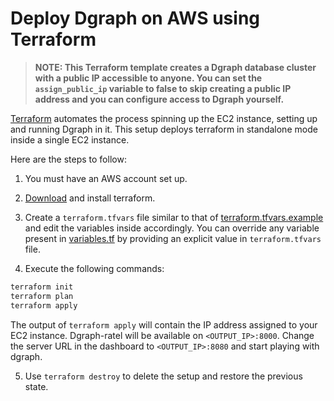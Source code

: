 # Deploy Dgraph on AWS using Terraform

> **NOTE: This Terraform template creates a Dgraph database cluster with a public IP accessible to
> anyone. You can set the `assign_public_ip` variable to false to skip creating a public IP address
> and you can configure access to Dgraph yourself.**

[Terraform](https://terraform.io/) automates the process spinning up the EC2 instance, setting up
and running Dgraph in it. This setup deploys terraform in standalone mode inside a single EC2
instance.

Here are the steps to follow:

1. You must have an AWS account set up.

2. [Download](https://terraform.io/downloads.html) and install terraform.

3. Create a `terraform.tfvars` file similar to that of
   [terraform.tfvars.example](./terraform.tfvars.example) and edit the variables inside accordingly.
   You can override any variable present in [variables.tf](./variables.tf) by providing an explicit
   value in `terraform.tfvars` file.

4. Execute the following commands:

```sh
terraform init
terraform plan
terraform apply
```

The output of `terraform apply` will contain the IP address assigned to your EC2 instance.
Dgraph-ratel will be available on `<OUTPUT_IP>:8000`. Change the server URL in the dashboard to
`<OUTPUT_IP>:8080` and start playing with dgraph.

5. Use `terraform destroy` to delete the setup and restore the previous state.
